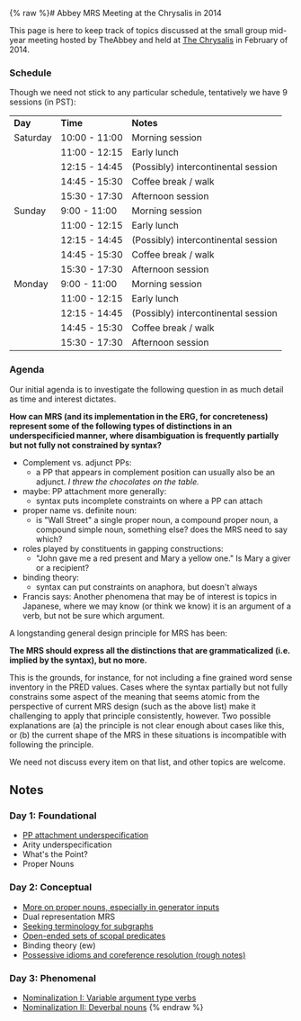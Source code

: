 {% raw %}# Abbey MRS Meeting at the Chrysalis in 2014

This page is here to keep track of topics discussed at the small group
mid-year meeting hosted by TheAbbey and held at [The
Chrysalis](http://www.thechrysalisinn.com) in February of 2014.

### Schedule

Though we need not stick to any particular schedule, tentatively we have
9 sessions (in PST):

|          |               |                                     |
|----------|---------------|-------------------------------------|
| **Day**  | **Time**      | **Notes**                           |
| Saturday | 10:00 - 11:00 | Morning session                     |
|          | 11:00 - 12:15 | Early lunch                         |
|          | 12:15 - 14:45 | (Possibly) intercontinental session |
|          | 14:45 - 15:30 | Coffee break / walk                 |
|          | 15:30 - 17:30 | Afternoon session                   |
| Sunday   | 9:00 - 11:00  | Morning session                     |
|          | 11:00 - 12:15 | Early lunch                         |
|          | 12:15 - 14:45 | (Possibly) intercontinental session |
|          | 14:45 - 15:30 | Coffee break / walk                 |
|          | 15:30 - 17:30 | Afternoon session                   |
| Monday   | 9:00 - 11:00  | Morning session                     |
|          | 11:00 - 12:15 | Early lunch                         |
|          | 12:15 - 14:45 | (Possibly) intercontinental session |
|          | 14:45 - 15:30 | Coffee break / walk                 |
|          | 15:30 - 17:30 | Afternoon session                   |

### Agenda

Our initial agenda is to investigate the following question in as much
detail as time and interest dictates.

**How can MRS (and its implementation in the ERG, for concreteness)
represent some of the following types of distinctions in an
underspecificied manner, where disambiguation is frequently partially
but not fully not constrained by syntax?**

- Complement vs. adjunct PPs:
  - a PP that appears in complement position can usually also be an
adjunct. *I threw the chocolates on the table.*
- maybe: PP attachment more generally:
  - syntax puts incomplete constraints on where a PP can attach
- proper name vs. definite noun:
  - is "Wall Street" a single proper noun, a compound proper noun, a
compound simple noun, something else? does the MRS need to say
which?
- roles played by constituents in gapping constructions:
  - "John gave me a red present and Mary a yellow one." Is Mary a
giver or a recipient?
- binding theory:
  - syntax can put constraints on anaphora, but doesn't always
- Francis says: Another phenomena that may be of interest is topics in
Japanese, where we may know (or think we know) it is an argument of
a verb, but not be sure which argument.

A longstanding general design principle for MRS has been:

**The MRS should express all the distinctions that are grammaticalized
(i.e. implied by the syntax), but no more.**

This is the grounds, for instance, for not including a fine grained word
sense inventory in the PRED values. Cases where the syntax partially but
not fully constrains some aspect of the meaning that seems atomic from
the perspective of current MRS design (such as the above list) make it
challenging to apply that principle consistently, however. Two possible
explanations are (a) the principle is not clear enough about cases like
this, or (b) the current shape of the MRS in these situations is
incompatible with following the principle.

We need not discuss every item on that list, and other topics are
welcome.

## Notes

### Day 1: Foundational

- [PP attachment
underspecification]()
- Arity underspecification
- What's the Point?
- Proper Nouns

### Day 2: Conceptual

- [More on proper nouns, especially in generator
inputs]()
- Dual representation MRS
- [Seeking terminology for
subgraphs]()
- [Open-ended sets of scopal
predicates]()
- Binding theory (ew)
- [Possessive idioms and coreference resolution (rough
notes)]()

### Day 3: Phenomenal

- [Nominalization I: Variable argument type
verbs]()
- [Nominalization II: Deverbal
nouns]()
<update date omitted for speed>{% endraw %}